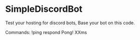 # SimpleDiscordBot
Test your hosting for discord bots, Base your bot on this code.

Commands:
!ping respond Pong! XXms
